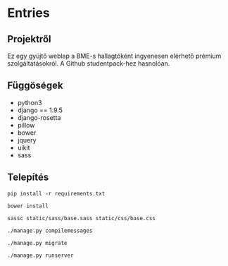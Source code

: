 # Entries
## Projektről

Ez egy gyüjtő weblap a BME-s hallagtóként ingyenesen elérhető prémium szolgáltatásokról.
A Github studentpack-hez hasnolóan.

## Függöségek
- python3
- django == 1.9.5
- django-rosetta
- pillow
- bower
- jquery
- uikit
- sass

## Telepítés

````pip install -r requirements.txt````

````bower install````

````sassc static/sass/base.sass static/css/base.css````

````./manage.py compilemessages````

````./manage.py migrate````

````./manage.py runserver````
